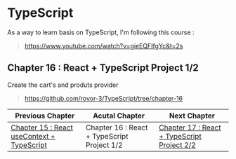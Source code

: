 # TypeScript

As a way to learn basis on TypeScript, I'm following this course :

> https://www.youtube.com/watch?v=gieEQFIfgYc&t=2s

## Chapter 16 : React + TypeScript Project 1/2
Create the cart's and produts provider

> https://github.com/royor-3/TypeScript/tree/chapter-16

| Previous Chapter | Acutal Chapter | Next Chapter |
| ---------------- | -------------- | ------------ |
| [Chapter 15 : React useContext + TypeScript](https://github.com/royor-3/TypeScript/tree/chapter-15) | Chapter 16 : React + TypeScript Project 1/2 | [Chapter 17 : React + TypeScript Project 2/2](https://github.com/royor-3/TypeScript/tree/chapter-17) |